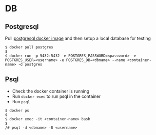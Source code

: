 # DB

## Postgresql
Pull [postgresql docker image](https://hub.docker.com/_/postgres) and then setup a local database for testing
```
$ docker pull postgres
$
$ docker run -p 5432:5432 -e POSTGRES_PASSWORD=<password> -e POSTGRES_USER=<username> -e POSTGRES_DB=<dbname> --name <container-name> -d postgres
```
## Psql
* Check the docker container is running
* Run `docker exec` to run psql in the container
* Run `psql`
```
$ docker ps
$
$ docker exec -it <container-name> bash
$
/# psql -d <dbname> -U <username>
```
